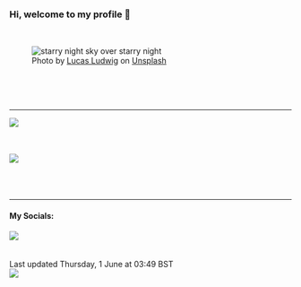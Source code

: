 <h3>Hi, welcome to my profile 👋</h3>

<br />
<figure>
  <img
    src="https://images.unsplash.com/photo-1598661109764-5a4a05f69abc?crop=entropy&cs=tinysrgb&fit=max&fm=jpg&ixid=M3wyNzQ3MDB8MHwxfHJhbmRvbXx8fHx8fHx8fDE2ODU1ODI3OTh8&ixlib=rb-4.0.3&q=80&w=1080&auto=format"
    alt="starry night sky over starry night" 
  />
  <figcaption>Photo by <a
    href="https://unsplash.com/@luddyphoto?utm_source=Profile%20readme&utm_medium=referral">Lucas Ludwig</a> on <a
    href="https://unsplash.com/?utm_source=Profile%20readme&utm_medium=referral">Unsplash</a></figcaption>
</figure>




  <br /><br /><br />

<hr />
<img
  src="https://github-readme-stats.vercel.app/api?username=shanelucy&show_icons=true&theme=calm"
/>
<br /><br /><br />

<img 
  src="https://github-readme-stats.vercel.app/api/top-langs/?username=shanelucy&theme=calm"
/>
<br /><br /><br /><br />
<hr />
<h4>My Socials:</h4>
<a href="https://uk.linkedin.com/in/shane-lucy-4735b616a">
  <img
    src="https://img.shields.io/badge/linkedin%20-%230077B5.svg?&style=for-the-badge&logo=linkedin&logoColor=white"
  />
</a>
<br /><br /><br />
Last updated Thursday, 1 June at 03:49 BST
<br />
<img
  src="https://github.com/ShaneLucy/ShaneLucy/workflows/README%20build/badge.svg"
/>
